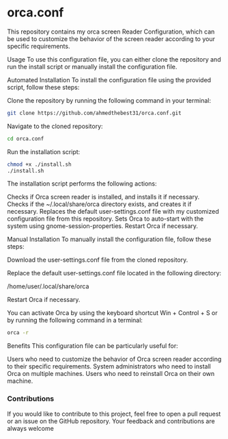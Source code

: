 # orca.conf

This repository contains my orca screen Reader Configuration, which can be used to customize the behavior of the screen reader according to your specific requirements.

Usage
To use this configuration file, you can either clone the repository and run the install script or manually install the configuration file.

Automated Installation
To install the configuration file using the provided script, follow these steps:

Clone the repository by running the following command in your terminal:

```bash
git clone https://github.com/ahmedthebest31/orca.conf.git
```
Navigate to the cloned repository:

```bash
cd orca.conf
```
Run the installation script:

```bash
chmod +x ./install.sh
./install.sh
```

The installation script performs the following actions:

Checks if Orca screen reader is installed, and installs it if necessary.
Checks if the ~/.local/share/orca directory exists, and creates it if necessary.
Replaces the default user-settings.conf file with my customized configuration file from this  repository.
Sets Orca to auto-start with the system using gnome-session-properties.
Restart Orca if necessary.

Manual Installation
To manually install the configuration file, follow these steps:

Download the user-settings.conf file from the cloned repository.

Replace the default user-settings.conf file located in the following directory:

/home/user/.local/share/orca

Restart Orca if necessary.

You can activate Orca by using the keyboard shortcut Win + Control + S or by running the following command in a terminal:

```bash
orca -r
```

Benefits
This configuration file can be particularly useful for:

Users who need to customize the behavior of Orca screen reader according to their specific requirements.
System administrators who need to install Orca on multiple machines.
Users who need to reinstall Orca on their own machine.

### Contributions
If you would like to contribute to this project, feel free to open a pull request or an issue on the GitHub repository. Your feedback and contributions are always welcome